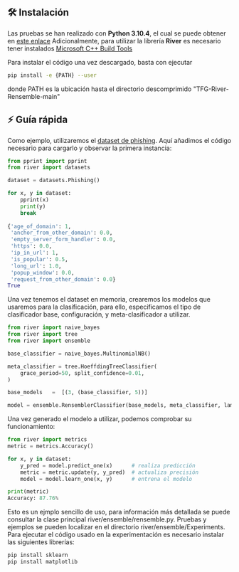 ## 🛠 Instalación
Las pruebas se han realizado con **Python 3.10.4**, el cual se puede obtener en [este enlace](https://www.python.org/downloads/)
Adicionalmente, para utilizar la librería **River** es necesario tener instalados [Microsoft C++ Build Tools](https://visualstudio.microsoft.com/visual-cpp-build-tools/)


Para instalar el código una vez descargado, basta con ejecutar
```sh
pip install -e {PATH} --user
```
donde PATH es la ubicación hasta el directorio descomprimido "TFG-River-Rensemble-main"

## ⚡️  Guía rápida
Como ejemplo, utilizaremos el [dataset de phishing](http://archive.ics.uci.edu/ml/datasets/Website+Phishing). Aquí añadimos el código necesario para cargarlo y observar la primera instancia:

```python
from pprint import pprint
from river import datasets

dataset = datasets.Phishing()

for x, y in dataset:
    pprint(x)
    print(y)
    break
    
{'age_of_domain': 1,
 'anchor_from_other_domain': 0.0, 
 'empty_server_form_handler': 0.0,
 'https': 0.0,
 'ip_in_url': 1,
 'is_popular': 0.5,
 'long_url': 1.0,
 'popup_window': 0.0,
 'request_from_other_domain': 0.0}
True
```

Una vez tenemos el dataset en memoria, crearemos los modelos que usaremos para la clasificación, para ello, especificamos el tipo de clasificador base, configuración, y meta-clasificador a utilizar.
```python
from river import naive_bayes
from river import tree
from river import ensemble

base_classifier = naive_bayes.MultinomialNB()

meta_classifier = tree.HoeffdingTreeClassifier(
    grace_period=50, split_confidence=0.01,
)

base_models   =  [(3, (base_classifier, 5))]

model = ensemble.RensemblerClassifier(base_models, meta_classifier, lam=1.0, seed=13, unanimity_check=False, drift_check = "off")
```

Una vez generado el modelo a utilizar, podemos comprobar su funcionamiento:
```python
from river import metrics
metric = metrics.Accuracy()

for x, y in dataset:
    y_pred = model.predict_one(x)      # realiza predicción
    metric = metric.update(y, y_pred)  # actualiza precisión
    model = model.learn_one(x, y)      # entrena el modelo

print(metric)
Accuracy: 87.76%
```

Esto es un ejmplo sencillo de uso, para información más detallada se puede consultar la clase principal river/ensemble/rensemble.py. Pruebas y ejemplos se pueden localizar en el directorio river/ensemble/Experiments. 
Para ejecutar el código usado en la experimentación es necesario instalar las siguientes librerías:
```sh
pip install sklearn
pip install matplotlib
```
